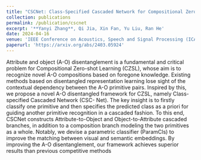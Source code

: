 ```yaml
---
title: "CSCNet: Class-Specified Cascaded Network for Compositional Zero-Shot Learning"
collection: publications
permalink: /publication/cscnet
excerpt: '**Yanyi Zhang**, Qi Jia, Xin Fan, Yu Liu, Ran He'
date: 2024-04-16
venue: 'IEEE Conference on Acoustics, Speech and Signal Processing (ICASSP)'
paperurl: 'https://arxiv.org/abs/2403.05924'
---
```

Attribute and object (A-O) disentanglement is a fundamental and critical problem for Compositional Zero-shot Learning (CZSL), whose aim is to recognize novel A-O compositions based on foregone knowledge. Existing methods based on disentangled representation learning lose sight of the contextual dependency between the A-O primitive pairs. Inspired by this, we propose a novel A-O disentangled framework for CZSL, namely Class-specified Cascaded Network (CSC- Net). The key insight is to firstly classify one primitive and then specifies the predicted class as a priori for guiding another primitive recognition in a cascaded fashion. To this end, CSCNet constructs Attribute-to-Object and Object-to-Attribute cascaded branches, in addition to a composition branch modeling the two primitives as a whole. Notably, we devise a parametric classifier (ParamCls) to improve the matching between visual and semantic embeddings. By improving the A-O disentanglement, our framework achieves superior results than previous competitive methods

